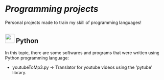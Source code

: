 # *Programming projects*
Personal projects made to train my skill of programming languages!

## <img src="https://logos-download.com/wp-content/uploads/2016/10/Python_logo_icon.png" width="30" height="30"> Python
In this topic, there are some softwares and programs that were written using Python programming language:
* youtubeToMp3.py -> Translator for youtube videos using the 'pytube' library.

